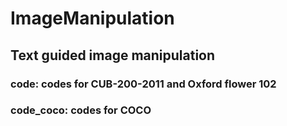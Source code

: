 # ImageManipulation

## Text guided image manipulation

### code: codes for CUB-200-2011 and Oxford flower 102


### code_coco: codes for COCO
